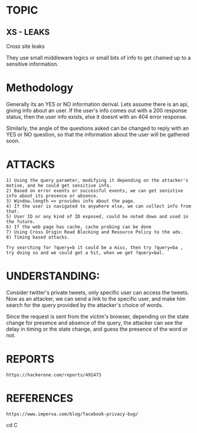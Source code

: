 # TOPIC
## XS - LEAKS

Cross site leaks

They use small middleware logics or small bits of info to get chained up to a sensitive information.

# Methodology

Generally its an YES or NO information derival.
Lets assume there is an api, giving info about an user.
If the user's info comes out with a 200 response status, then the user info exists, else it doesnt with an 404 error response.

SImilarly, the angle of the questions asked can be changed to reply with an YES or NO question, so that the information about the user will be gathered soon.

# ATTACKS 

```
1) Using the query paramter, modifying it depending on the attacker's motive, and he could get sensitive info.
2) Based on error events or successful events, we can get senistive info about its presence or absence.
3) Window.length => provides info about the page.
4) If the user is navigated to anywhere else, we can collect info from that.
5) User ID or any kind of ID exposed, could be noted down and used in the future.
6) If the web page has cache, cache probing can be done
7) Using Cross Origin Read Blocking and Resource Policy to the adv.
8) Timing based attacks.

Try searching for ?query=b it could be a miss, then try ?query=ba , try doing so and we could get a hit, when we get ?query=bal.

```

# UNDERSTANDING:

Consider twitter's private tweets, only specific user can access the tweets.
Now as an attacker, we can send a link to the specific user, and make him search for the query provided by the attacker's choice of words.

Since the request is sent from the victim's browser, depending on the state change for presence and absence of the query, the attacker can see the delay in timing or the state change, and guess the presence of the word or not.


# REPORTS
```
https://hackerone.com/reports/491473
```

# REFERENCES
```
https://www.imperva.com/blog/facebook-privacy-bug/
```


cd C
